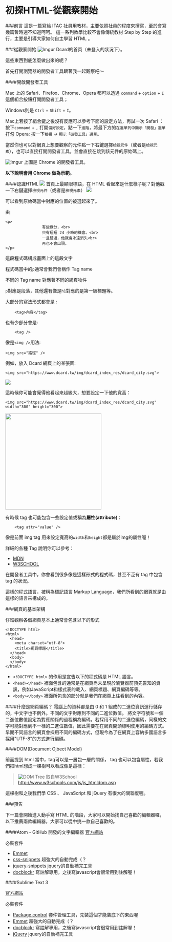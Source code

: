 # 初探HTML-從觀察開始

###前言
這是一篇寫給 ITAC 社員用教材，主要依照社員的程度來撰寫，至於會寫幾篇暫時還不知道呵呵。
這一系列教學比較不會像傳統教材 Step by Step 的進行，主要是引導大家如何自主學習 HTML 。

###從觀察開始
![Imgur][1]
Dcard的首頁（未登入的狀況下）。

這些東西到底怎麼做出來的呢？

首先打開瀏覽器的開發者工具跟著我一起觀察吧～

####開啟開發者工具

Mac 上的 Safari、Firefox、Chrome、Opera 都可以透過
`command` + `option` + `I` 這個組合按鈕打開開發者工具；

Windows則是
`Ctrl` + `Shift` + `I`。

Mac上若按了組合鍵之後沒有反應可以參考下面的設定方法，再試一次
Safari ： 按下`command` + `,` 打開`偏好設定`，點一下`進階`，將最下方的`在選單列中顯示「開發」選單`打勾
Opera: 按一下`檢視` -> `顯示「研發工具」選單`。

當然你也可以對網頁上想要觀察的元件點一下右鍵選擇`檢視元件`（或者是`檢視元素`），也可以直接打開開發者工具，並會直接在跳到該元件的原始碼上。

![Imgur][3]
上圖是 Chrome 的開發者工具。

**以下說明會用 Chrome 做為示範。**

####認識HTML
![][4]
首頁上最顯眼標語，在 HTML 看起來是什麼樣子呢？對他戳一下右鍵選擇`檢視元件`（或者是`檢視元素`）
![][5]

可以看到原始碼當中對應的位置的被選起來了。

由
```
<p>
				有些緣分，<br>
				只有短短 24 小時的機會。<br>
				一旦錯過，他就會永遠消失<br>
				再也不會出現。
</p>
```
這段程式碼構成畫面上的這段文字

程式碼當中的`p`通常會我們會稱作 Tag name

不同的 Tag name 對應著不同的網頁物件

`p`對應是段落，其他還有像是`h1`對應的是第一級標題等。

大部分的寫法形式都會是
:

```
	<tag>內容</tag>
```

也有少部分會是:


```
	<tag />
```

像是`<img />`用法:

```
<img src="路徑" />
```

例如，放入 Dcard 網頁上的某張圖:

```
<img src="https://www.dcard.tw/img/dcard_index_res/dcard_city.svg">
```
<img src="https://www.dcard.tw/img/dcard_index_res/dcard_city.svg">

這時候你可能會覺得他看起來超級大，想要設定一下他的寬高：
```
<img src="https://www.dcard.tw/img/dcard_index_res/dcard_city.svg" width="300" height="300">
```
<img src="https://www.dcard.tw/img/dcard_index_res/dcard_city.svg" width="300" height="300">

有時候 tag 也可能包含一些設定值或稱為**屬性(attribute)**：

```
	<tag attr="value" />
```
像是前面 img tag 用來設定寬高的`width`和`height`都是屬於img的屬性喔！

詳細的各種 Tag 說明你可以參考：
* [MDN](https://developer.mozilla.org/en-US/docs/Web/HTML/Element)
* [W3SCHOOL](https://developer.mozilla.org/en-US/docs/Web/HTML/Element)

在開發者工具中，你會看到很多像是這樣形式的程式碼，甚至不乏有 tag 中包含 tag 的狀況。

這樣的程式語言，被稱為標記語言 Markup Language，我們所看到的網頁就是由這樣的語言來構成的。

###網頁的基本架構

仔細觀察各個網頁基本上通常會包含以下的形式

```
<!DOCTYPE html>
<html>
  <head>
    <meta charset="utf-8">
    <title>網頁標題</title>
  </head>
  <body>
  </body>
</html>
```
* `<!DOCTYPE html>` 的作用是宣告以下的程式碼是 HTML 語言。
* `<head></head>` 裡面包含的通常是在網頁尚未呈現於瀏覽器前預先告知的資訊，例如JavaScript和樣式表的載入、網頁標題、網頁編碼等等。
* `<body></body>` 裡面所包含的部分就是我們在網頁上往看到的內容。

####什麼是網頁編碼？
電腦上的資料都是由 0 和 1 組成的二進位資訊進行儲存的，中文字也不例外。不同的文字對應到不同的二進位數值。
將文字符號和一個二進位數值設定為對應關係的過程稱為編碼。若採用不同的二進位編碼，同樣的文字可能對應到不一樣的二進位數值，因此需要在在網頁開頭標明使用的編碼方式。
早期不同語言的網頁會採用不同的編碼方式，但現今為了在網頁上容納多國語言多採用"UTF-8"的方式進行編碼。

####DOM(Document Ojbect Model)

前面提到 html 當中，tag可以是一層包一層的關係， tag 也可以包含屬性，若我們把html想成一棵樹可以看成像是這樣：
> ![DOM Tree][7]
> 取自W3School http://www.w3schools.com/js/js_htmldom.asp

這棵樹和之後我們學 CSS 、 JavaScript 和 jQuery 有很大的關聯度喔。

###預告

下一篇會開始進入動手寫 HTML 的階段，大家可以開始找自己喜歡的編輯器囉，以下推薦兩款編輯器，大家可以從中挑一款自己喜歡的。

####Atom - GitHub 開發的文字編輯器
[官方網站](https://atom.io)

必裝套件
* [Emmet](http://emmet.io)
* [css-snippets](https://atom.io/packages/css-snippets)	超強大的自動完成（？
* [jquery-snippets](https://atom.io/packages/jquery-snippets)	jquery的自動補完工具
* [docblockr](https://atom.io/packages/docblockr)		寫註解專用，之後寫javascript會很常用到註解喔！

####Sublime Text 3

[官方網站](http://www.sublimetext.com/3)

必裝套件
 * [Package control](https://packagecontrol.io)	套件管理工具，先裝這個才能裝底下的東西喔
 * [Emmet](http://emmet.io)	超強大的自動完成（？
 * [docblockr](https://packagecontrol.io/packages/DocBlockr)	寫註解專用，之後寫javascript會很常用到註解喔！
 * [jQuery](https://packagecontrol.io/packages/jQuery)	jquery的自動補完工具
 


[1]: http://i.imgur.com/iR3zlte.png
[2]: http://i.imgur.com/hwZb23i.png
[3]: http://i.imgur.com/i0AyTzX.png "右方為chrome的開發者工具"
[4]: http://i.imgur.com/fgOJC9m.png
[5]: http://i.imgur.com/twH466X.png
[6]: http://i.imgur.com/vSdH8zt.png "css"
[7]: http://www.w3schools.com/js/pic_htmltree.gif "DOM Tree"
